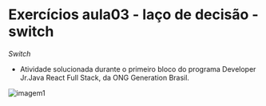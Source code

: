# Exercícios aula03 - laço de decisão - switch
*Switch*
- Atividade solucionada durante o primeiro bloco do programa Developer Jr.Java React Full Stack, da ONG Generation Brasil.

![imagem1](https://www.vsit.in/course_images/java-training-delhi.png)

